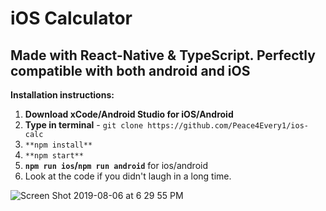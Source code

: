 # iOS Calculator

##  Made with React-Native & TypeScript. Perfectly compatible with both android and iOS

**Installation instructions:**
1. **Download xCode/Android Studio for iOS/Android**
2. **Type in terminal** - `git clone https://github.com/Peace4Every1/ios-calc`
3. `**npm install**`
4. `**npm start**`
5. **`npm run ios`/`npm run android`** for ios/android
6. Look at the code if you didn't laugh in a long time.

![Screen Shot 2019-08-06 at 6 29 55 PM](https://user-images.githubusercontent.com/34169915/62550010-8f3a6300-b87a-11e9-8944-6f61de3eadf6.png)
